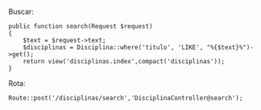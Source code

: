 Buscar:

    public function search(Request $request)
    {
        $text = $request->text;
        $disciplinas = Disciplina::where('titulo', 'LIKE', "%{$text}%")->get();
        return view('disciplinas.index',compact('disciplinas'));
    }

Rota:

    Route::post('/disciplinas/search','DisciplinaController@search');
